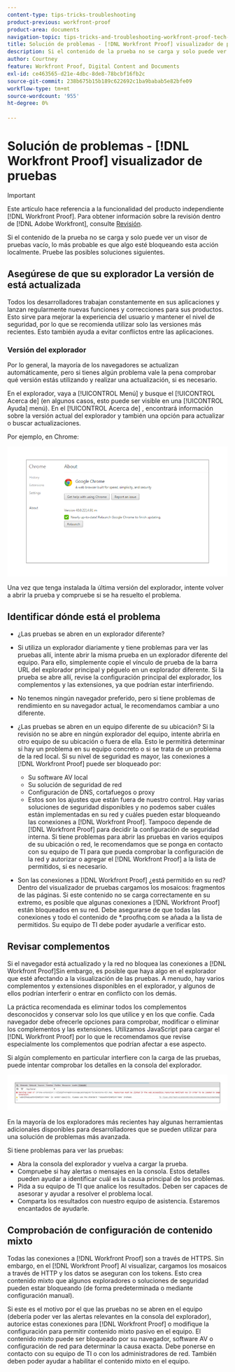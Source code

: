 ```yaml
---
content-type: tips-tricks-troubleshooting
product-previous: workfront-proof
product-area: documents
navigation-topic: tips-tricks-and-troubleshooting-workfront-proof-tech-corner
title: Solución de problemas - [!DNL Workfront Proof] visualizador de pruebas
description: Si el contenido de la prueba no se carga y solo puede ver un visor de pruebas vacío, lo más probable es que algo esté bloqueando esta acción localmente.
author: Courtney
feature: Workfront Proof, Digital Content and Documents
exl-id: ce463565-d21e-4dbc-8de8-78bcbf16fb2c
source-git-commit: 238b675b15b189c622692c1ba9babab5e82bfe09
workflow-type: tm+mt
source-wordcount: '955'
ht-degree: 0%

---
```


# Solución de problemas - [!DNL Workfront Proof] visualizador de pruebas

<!-- Audited: 01/2024 -->

>[!IMPORTANT]
>
>Este artículo hace referencia a la funcionalidad del producto independiente [!DNL Workfront Proof]. Para obtener información sobre la revisión dentro de [!DNL Adobe Workfront], consulte [Revisión](../../../review-and-approve-work/proofing/proofing.md).

Si el contenido de la prueba no se carga y solo puede ver un visor de pruebas vacío, lo más probable es que algo esté bloqueando esta acción localmente. Pruebe las posibles soluciones siguientes.

## Asegúrese de que su explorador <!--and [!DNL Flash Player]--> La versión de está actualizada

Todos los desarrolladores trabajan constantemente en sus aplicaciones y lanzan regularmente nuevas funciones y correcciones para sus productos. Esto sirve para mejorar la experiencia del usuario y mantener el nivel de seguridad, por lo que se recomienda utilizar solo las versiones más recientes. Esto también ayuda a evitar conflictos entre las aplicaciones.

<!--
### [!DNL Flash Player] Plugin Version

To check your current [!DNL Flash Player] version visit the [[!DNL Adobe] website](http://www.adobe.com/software/flash/about/).

![ProofView_2.png](assets/proofview-2-350x199.png)

If your version number differs from the one listed for your platform go to the [[!DNL Flash Player] download page](http://get.adobe.com/flashplayer/otherversions/) and get the latest version.

Please note: we do recommend using the original [!DNL Adobe] plugin, so if your browser uses a built-in solution deactivate it and install the [!DNL Adobe] solution.
-->

### Versión del explorador

Por lo general, la mayoría de los navegadores se actualizan automáticamente, pero si tienes algún problema vale la pena comprobar qué versión estás utilizando y realizar una actualización, si es necesario.

En el explorador, vaya a [!UICONTROL Menú] y busque el [!UICONTROL Acerca de] (en algunos casos, esto puede ser visible en una [!UICONTROL Ayuda] menú). En el [!UICONTROL Acerca de] , encontrará información sobre la versión actual del explorador y también una opción para actualizar o buscar actualizaciones.

Por ejemplo, en Chrome:

![Versión del navegador Chrome](assets/proofview-3.png)

Una vez que tenga instalada la última versión del explorador, intente volver a abrir la prueba y compruebe si se ha resuelto el problema.

<!--
## Ensure Your Local [!DNL Flash] Storage is Available

Our [!DNL Workfront Proof] Viewer is based on Flash, and we store some data about the proofs (i.e., comments, proof tiles, [!DNL Workfront Proof] Viewer settings) on your computer using [!DNL Flash Player]. If the [!DNL Workfront Proof] Viewer opens, but there is no content inside you will want to make sure that the Flash Storage is available on your machine and that [!DNL Workfront Proof] is allowed to use it.

If there is some storage allocated, but you're working with the bigger proofs with multiple pages and comments try to increase the [!DNL Flash] Storage and re-load your proof.

Please see [Problems With Viewing Proofs - [!DNL Flash] Shared Objects Explained](../../../workfront-proof/wp-tech-corner/troubleshooting/view-proof-flash-shared-object.md) for the detailed instructions.
-->

## Identificar dónde está el problema

* ¿Las pruebas se abren en un explorador diferente?
* Si utiliza un explorador diariamente y tiene problemas para ver las pruebas allí, intente abrir la misma prueba en un explorador diferente del equipo. Para ello, simplemente copie el vínculo de prueba de la barra URL del explorador principal y péguelo en un explorador diferente. Si la prueba se abre allí, revise la configuración principal del explorador, los complementos y las extensiones, ya que podrían estar interfiriendo.
* No tenemos ningún navegador preferido, pero si tiene problemas de rendimiento en su navegador actual, le recomendamos cambiar a uno diferente.
* ¿Las pruebas se abren en un equipo diferente de su ubicación?
Si la revisión no se abre en ningún explorador del equipo, intente abrirla en otro equipo de su ubicación o fuera de ella. Esto le permitirá determinar si hay un problema en su equipo concreto o si se trata de un problema de la red local.
Si su nivel de seguridad es mayor, las conexiones a [!DNL Workfront Proof] puede ser bloqueado por:

   * Su software AV local
   * Su solución de seguridad de red
   * Configuración de DNS, cortafuegos o proxy
   * Estos son los ajustes que están fuera de nuestro control. Hay varias soluciones de seguridad disponibles y no podemos saber cuáles están implementadas en su red y cuáles pueden estar bloqueando las conexiones a [!DNL Workfront Proof]. Tampoco depende de [!DNL Workfront Proof] para decidir la configuración de seguridad interna. Si tiene problemas para abrir las pruebas en varios equipos de su ubicación o red, le recomendamos que se ponga en contacto con su equipo de TI para que pueda comprobar la configuración de la red y autorizar o agregar el [!DNL Workfront Proof] a la lista de permitidos, si es necesario.

* Son las conexiones a [!DNL Workfront Proof] ¿está permitido en su red?
Dentro del visualizador de pruebas cargamos los mosaicos: fragmentos de las páginas. Si este contenido no se carga correctamente en su extremo, es posible que algunas conexiones a [!DNL Workfront Proof] están bloqueados en su red. Debe asegurarse de que todas las conexiones y todo el contenido de *.proofhq.com se añada a la lista de permitidos. Su equipo de TI debe poder ayudarle a verificar esto.

## Revisar complementos

Si el navegador está actualizado y la red no bloquea las conexiones a [!DNL Workfront Proof]Sin embargo, es posible que haya algo en el explorador que esté afectando a la visualización de las pruebas. A menudo, hay varios complementos y extensiones disponibles en el explorador, y algunos de ellos podrían interferir o entrar en conflicto con los demás.

La práctica recomendada es eliminar todos los complementos desconocidos y conservar solo los que utilice y en los que confíe. Cada navegador debe ofrecerle opciones para comprobar, modificar o eliminar los complementos y las extensiones. Utilizamos JavaScript para cargar el [!DNL Workfront Proof] por lo que le recomendamos que revise especialmente los complementos que podrían afectar a ese aspecto.

Si algún complemento en particular interfiere con la carga de las pruebas, puede intentar comprobar los detalles en la consola del explorador.

![Consola del explorador](assets/proofview-4.png)

En la mayoría de los exploradores más recientes hay algunas herramientas adicionales disponibles para desarrolladores que se pueden utilizar para una solución de problemas más avanzada.

Si tiene problemas para ver las pruebas:

* Abra la consola del explorador y vuelva a cargar la prueba.
* Compruebe si hay alertas o mensajes en la consola. Estos detalles pueden ayudar a identificar cuál es la causa principal de los problemas.
* Pida a su equipo de TI que analice los resultados. Deben ser capaces de asesorar y ayudar a resolver el problema local.
* Comparta los resultados con nuestro equipo de asistencia. Estaremos encantados de ayudarle.

## Comprobación de configuración de contenido mixto

Todas las conexiones a [!DNL Workfront Proof] son a través de HTTPS. Sin embargo, en el [!DNL Workfront Proof] Al visualizar, cargamos los mosaicos a través de HTTP y los datos se aseguran con los tokens. Esto crea contenido mixto que algunos exploradores o soluciones de seguridad pueden estar bloqueando (de forma predeterminada o mediante configuración manual).

Si este es el motivo por el que las pruebas no se abren en el equipo (debería poder ver las alertas relevantes en la consola del explorador), autorice estas conexiones para [!DNL Workfront Proof] o modifique la configuración para permitir contenido mixto pasivo en el equipo. El contenido mixto puede ser bloqueado por su navegador, software AV o configuración de red para determinar la causa exacta. Debe ponerse en contacto con su equipo de TI o con los administradores de red. También deben poder ayudar a habilitar el contenido mixto en el equipo.


